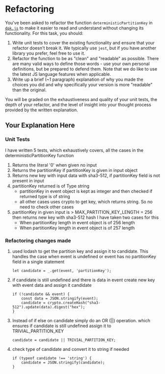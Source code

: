# Refactoring

You've been asked to refactor the function `deterministicPartitionKey` in [`dpk.js`](dpk.js) to make it easier to read and understand without changing its functionality. For this task, you should:

1. Write unit tests to cover the existing functionality and ensure that your refactor doesn't break it. We typically use `jest`, but if you have another library you prefer, feel free to use it.
2. Refactor the function to be as "clean" and "readable" as possible. There are many valid ways to define those words - use your own personal definitions, but be prepared to defend them. Note that we do like to use the latest JS language features when applicable.
3. Write up a brief (~1 paragraph) explanation of why you made the choices you did and why specifically your version is more "readable" than the original.

You will be graded on the exhaustiveness and quality of your unit tests, the depth of your refactor, and the level of insight into your thought process provided by the written explanation.

## Your Explanation Here
### Unit Tests
I have written 5 tests, which exhaustively covers, all the cases in the deterministicPartitionKey function
1. Returns the literal '0' when given no input 
2. Returns the partitionKey if partitionKey is given in input object
3. Returns new key with input data with sha3-512, if partitionKey field is not present in input
4. partitionKey returned is of Type string
    - partitionKey in event object is kept as integer and then checked if returned type is of string
    - all other cases uses crypto to get key, which returns string. So no need to check other cases
5. partitionKey in given input is > MAX_PARTITION_KEY_LENGTH = 256 then returns new key with sha3-512 hash
    I have taken two cases for this
    - When partitionKey length in event object is of 256 length
    - When partitionKey length in event object is of 257 length

### Refactoring changes made
1. used lodash to get the partition key and assign it to candidate. 
    This handles the case when event is undefined or event has no partitionKey field in a single statement
    ```
    let candidate = _.get(event, 'partitionKey');
    ```


2. if candidate is still undefined and there is data in event create new key with event data and assign it candidate
    ``` 
    if (!candidate && event) {
        const data = JSON.stringify(event);
        candidate = crypto.createHash("sha3-512").update(data).digest("hex");
    }
    ```

3. Instead of if else on candidate simply do an OR (||) operation. which ensures if candidate is still undefined assign it to TRIVIAL_PARTITION_KEY
    ```
    candidate = candidate || TRIVIAL_PARTITION_KEY;
    ```

4. check type of candidate and convert it to string if needed
    ```
    if (typeof candidate !== 'string') {
        candidate = JSON.stringify(candidate);
    }
    ```